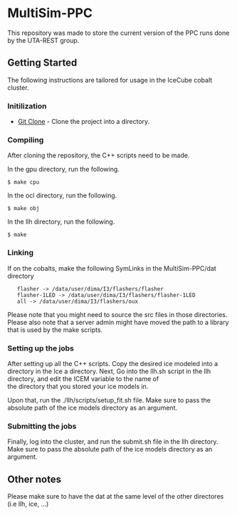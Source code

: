 # MultiSim-PPC
This repository was made to store the current version of the PPC runs done by the UTA-REST group.

## Getting Started
The following instructions are tailored for usage in the IceCube cobalt cluster.

### Initilization
* [Git Clone](https://www.atlassian.com/git/tutorials/setting-up-a-repository/git-clone) - Clone the project into a directory.

### Compiling
After cloning the repository, the C++ scripts need to be made.

In the gpu directory, run the following.
```
$ make cpu
```
In the ocl directory, run the following.
```
$ make obj
```
In the llh directory, run the following.
```
$ make
```

### Linking

If on the cobalts, make the following SymLinks in the MultiSim-PPC/dat directory

       flasher -> /data/user/dima/I3/flashers/flasher
       flasher-1LED -> /data/user/dima/I3/flashers/flasher-1LED
       all -> /data/user/dima/I3/flashers/oux

Please note that you might need to source the src files in those directories. Please also note that a server admin might have moved the path to a library that is used by the make scripts.

### Setting up the jobs

After setting up all the C++ scripts. Copy the desired ice modeled into a directory in the Ice a directory. Next, Go into the llh.sh script in the llh directory, and edit the ICEM variable to the name of\
 the directory that you stored your ice models in.

Upon that, run the ./llh/scripts/setup_fit.sh file. Make sure to pass the absolute path of the ice models directory as an argument.

### Submitting the jobs

Finally, log into the cluster, and run the submit.sh file in the llh directory. Make sure to pass the absolute path of the ice models directory as an argument.

## Other notes
Please make sure to have the dat at the same level of the other directores (i.e llh, ice, ...)


